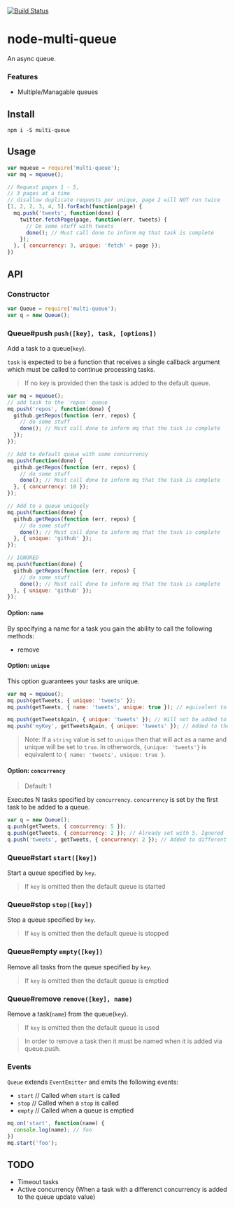 [![Build Status](https://travis-ci.org/landau/node-multi-queue.svg?branch=master)](https://travis-ci.org/landau/node-multi-queue)

node-multi-queue
================

An async queue.

### Features

* Multiple/Managable queues

## Install

`npm i -S multi-queue`

## Usage

```js
var mqueue = require('multi-queue');
var mq = mqueue();

// Request pages 1 - 5,
// 3 pages at a time
// disallow duplicate requests per unique, page 2 will NOT run twice
[1, 2, 2, 3, 4, 5].forEach(function(page) {
  mq.push('tweets', function(done) {
    twitter.fetchPage(page, function(err, tweets) {
      // Do some stuff with tweets
      done(); // Must call done to inform mq that task is complete
    });
  }, { concurrency: 3, unique: 'fetch' + page });
})

```

## API

### Constructor

```js
var Queue = require('multi-queue');
var q = new Queue();
```

### Queue#push `push([key], task, [options])`

Add a task to a queue(`key`).

`task` is expected to be a function that receives a single callback argument
which must be called to continue processing tasks.

> If no key is provided then the task is added to the default queue.

```js
var mq = mqueue();
// add task to the `repos` queue
mq.push('repos', function(done) {
  github.getRepos(function (err, repos) {
    // do some stuff
    done(); // Must call done to inform mq that the task is complete
  });
});

// Add to default queue with some concurrency
mq.push(function(done) {
  github.getRepos(function (err, repos) {
    // do some stuff
    done(); // Must call done to inform mq that the task is complete
  }, { concurrency: 10 });
});

// Add to a queue uniquely
mq.push(function(done) {
  github.getRepos(function (err, repos) {
    // do some stuff
    done(); // Must call done to inform mq that the task is complete
  }, { unique: 'github' });
});

// IGNORED
mq.push(function(done) {
  github.getRepos(function (err, repos) {
    // do some stuff
    done(); // Must call done to inform mq that the task is complete
  }, { unique: 'github' });
});
```

#### Option: `name`

By specifying a name for a task you gain the ability to call the following methods:

* remove

#### Option: `unique`

This option guarantees your tasks are unique.

```js
var mq = mqueue();
mq.push(getTweets, { unique: 'tweets' });
mq.push(getTweets, { name: 'tweets', unique: true }); // equivalent to the above

mq.push(getTweetsAgain, { unique: 'tweets' }); // Will not be added to queue
mq.push('myKey', getTweetsAgain, { unique: 'tweets' }); // Added to the myKey queue
```

> Note: If a `string` value is set to `unique` then that will act as a name and unique will
> be set to `true`.
> In otherwords, `{unique: 'tweets'}` is equivalent to `{ name: 'tweets', unique: true }`.

#### Option: `concurrency`
> Default: 1

Executes N tasks specified by `concurrency`. `concurrency` is set by the first task
to be added to a queue. 

```js
var q = new Queue();
q.push(getTweets, { concurrency: 5 });
q.push(getTweets, { concurrency: 2 }); // Already set with 5. Ignored
q.push('tweets', getTweets, { concurrency: 2 }); // Added to different queue, uses 2
```

### Queue#start `start([key])`

Start a queue specified by `key`.

> If `key` is omitted then the default queue is started

### Queue#stop `stop([key])`

Stop a queue specified by `key`.

> If `key` is omitted then the default queue is stopped

### Queue#empty `empty([key])`

Remove all tasks from the queue specified by `key`.

> If `key` is omitted then the default queue is emptied

### Queue#remove `remove([key], name)`

Remove a task(`name`) from the queue(`key`).

> If `key` is omitted then the default queue is used

> In order to remove a task then it must be named when it is added via queue.push.

### Events

`Queue` extends `EventEmitter` and emits the following events:

* `start` // Called when `start` is called
* `stop`  // Called when a `stop` is called
* `empty` // Called when a queue is emptied

```js
mq.on('start', function(name) {
  console.log(name); // foo
})
mq.start('foo');
```

## TODO
- Timeout tasks
- Active concurrency (When a task with a differenct concurrency is added to the queue update value)
